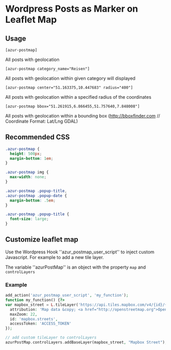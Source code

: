 # Wordpress Posts as Marker on Leaflet Map


## Usage
```
[azur-postmap]
```
All posts with geolocation
```
[azur-postmap category_name="Reisen"]
```
All posts with geolocation within given category will displayed

```
[azur-postmap center="51.163375,10.447683" radius="400"]
```
All posts with geolocation within a specified radius of the coordinates

```
[azur-postmap bbox="51.261915,6.866455,51.757640,7.848008"]
```
All posts with geolocation within a bounding box (http://bboxfinder.com //  Coordinate Format: Lat/Lng GDAL)

## Recommended CSS
```CSS 
.azur-postmap {
  height: 500px;
  margin-bottom: 1em;
}

.azur-postmap img {
  max-width: none;
}

.azur-postmap .popup-title,
.azur-postmap .popup-date {
  margin-bottom: .5em;
}

.azur-postmap .popup-title {
  font-size: large;
}
```

## Customize leaflet map
Use the Wordpress Hook ''azur_postmap_user_script'' to inject custom Javascript. For example to add a new tile layer.

The variable ''azurPostMap'' is an object with the property `map` and `controlLayers`

### Example
```PHP
add_action('azur_postmap_user_script', 'my_function');
function my_function() {?>
var mapbox_street = L.tileLayer('https://api.tiles.mapbox.com/v4/{id}/{z}/{x}/{y}.png?access_token={accessToken}', {
  attribution: 'Map data &copy; <a href="http://openstreetmap.org">OpenStreetMap</a> contributors, <a href="http://creativecommons.org/licenses/by-sa/2.0/">CC-BY-SA</a>, Imagery © <a href="http://mapbox.com">Mapbox</a>',
  maxZoom: 22,
  id: 'mapbox.streets',
  accessToken: 'ACCESS_TOKEN'
});

// add custom tileLayer to controlLayers
azurPostMap.controlLayers.addBaseLayer(mapbox_street, "Mapbox Street");
```
